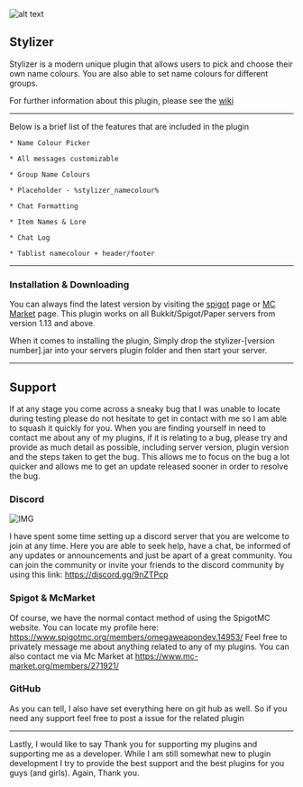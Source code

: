 ![alt text](https://i.imgur.com/DTZ7ZwG.png "banner") </span>

## Stylizer

Stylizer is a modern unique plugin that allows users to pick and choose their own name colours. You are also able to 
set name colours for different groups.

For further information about this plugin, please see the [wiki](https://github.com/OmegaWeaponDev/Stylizer/wiki)

***

Below is a brief list of the features that are included in the plugin

    * Name Colour Picker
    
    * All messages customizable
    
    * Group Name Colours

    * Placeholder - %stylizer_namecolour%

    * Chat Formatting

    * Item Names & Lore

    * Chat Log

    * Tablist namecolour + header/footer
 ***
 
### Installation & Downloading

You can always find the latest version by visiting the [spigot](https://www.spigotmc.org/resources/stylizer.78327/) 
page or [MC Market](https://www.mc-market.org/resources/18385/) page. This plugin works on all Bukkit/Spigot/Paper servers from version 1.13 and above.

When it comes to installing the plugin, Simply drop the stylizer-[version number].jar into your servers plugin folder and then start your server.

***

## **Support**

If at any stage you come across a sneaky bug that I was unable to locate during testing please do not hesitate to get in contact with me so I am able to squash it quickly for you. When you are finding yourself in need to contact me about any of my plugins, if it is relating to a bug, please try and provide as much detail as possible, including server version, plugin version and the steps taken to get the bug. This allows me to focus on the bug a lot quicker and allows me to get an update released sooner in order to resolve the bug.

### **Discord**
![IMG](https://i.imgur.com/yQIZDR6.png)

I have spent some time setting up a discord server that you are welcome to join at any time. Here you are able to seek help, have a chat, be informed of any updates or announcements and just be apart of a great community. You can join the community or invite your friends to the discord community by using this link: https://discord.gg/9nZTPcp

### **Spigot & McMarket**

Of course, we have the normal contact method of using the SpigotMC website. You can locate my profile here: https://www.spigotmc.org/members/omegaweapondev.14953/ Feel free to privately message me about anything related to any of my plugins. You can also contact me via Mc Market at https://www.mc-market.org/members/271921/

### **GitHub**

As you can tell, I also have set everything here on git hub as well. So if you need any support feel free to post a issue for the related plugin

***

Lastly, I would like to say Thank you for supporting my plugins and supporting me as a developer. While I am still somewhat new to plugin development I try to provide the best support and the best plugins for you guys (and girls). Again, Thank you. 

